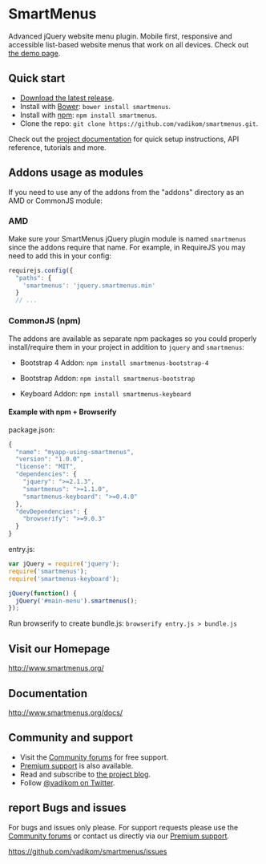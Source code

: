 # SmartMenus

Advanced jQuery website menu plugin. Mobile first, responsive and accessible list-based website menus that work on all devices.
Check out [the demo page](http://vadikom.github.io/smartmenus/src/demo/).

## Quick start

- [Download the latest release](http://www.smartmenus.org/download/).
- Install with [Bower](http://bower.io): `bower install smartmenus`.
- Install with [npm](https://www.npmjs.com): `npm install smartmenus`.
- Clone the repo: `git clone https://github.com/vadikom/smartmenus.git`.

Check out the [project documentation](http://www.smartmenus.org/docs/) for quick setup instructions, API reference, tutorials and more.

## Addons usage as modules
If you need to use any of the addons from the "addons" directory as an AMD or CommonJS module:

### AMD
Make sure your SmartMenus jQuery plugin module is named `smartmenus` since the addons require that name. For example, in RequireJS you may need to add this in your config:
```javascript
requirejs.config({
  "paths": {
    'smartmenus': 'jquery.smartmenus.min'
  }
  // ...
```

### CommonJS (npm)
The addons are available as separate npm packages so you could properly install/require them in your project in addition to `jquery` and `smartmenus`:

- Bootstrap 4 Addon: `npm install smartmenus-bootstrap-4`

- Bootstrap Addon: `npm install smartmenus-bootstrap`

- Keyboard Addon: `npm install smartmenus-keyboard`

#### Example with npm + Browserify

package.json:
```javascript
{
  "name": "myapp-using-smartmenus",
  "version": "1.0.0",
  "license": "MIT",
  "dependencies": {
    "jquery": ">=2.1.3",
    "smartmenus": ">=1.1.0",
    "smartmenus-keyboard": ">=0.4.0"
  },
  "devDependencies": {
    "browserify": ">=9.0.3"
  }
}
```

entry.js:
```javascript
var jQuery = require('jquery');
require('smartmenus');
require('smartmenus-keyboard');

jQuery(function() {
  jQuery('#main-menu').smartmenus();
});
```

Run browserify to create bundle.js: `browserify entry.js > bundle.js`

## Visit our Homepage

<http://www.smartmenus.org/>

## Documentation

<http://www.smartmenus.org/docs/>

## Community and support

- Visit the [Community forums](http://www.smartmenus.org/forums/) for free support.
- [Premium support](http://www.smartmenus.org/support/premium-support/) is also available.
- Read and subscribe to [the project blog](http://www.smartmenus.org/blog/).
- Follow [@vadikom on Twitter](http://twitter.com/vadikom).

## report Bugs and issues

For bugs and issues only please. For support requests please use the [Community forums](http://www.smartmenus.org/forums/) or contact us directly via our [Premium support](http://www.smartmenus.org/support/premium-support/).

<https://github.com/vadikom/smartmenus/issues>
